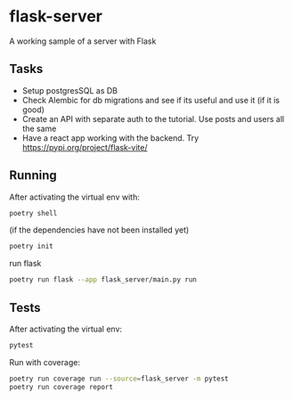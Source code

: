 # flask-server
A working sample of a server with Flask

## Tasks
- Setup postgresSQL as DB
- Check Alembic for db migrations and see if its useful and use it (if it is good)
- Create an API with separate auth to the tutorial. Use posts and users all the same
- Have a react app working with the backend. Try https://pypi.org/project/flask-vite/

## Running
After activating the virtual env with:
```sh
poetry shell
```

(if the dependencies have not been installed yet)
```sh
poetry init
```

run flask
```sh
poetry run flask --app flask_server/main.py run
```

## Tests
After activating the virtual env:
```sh
pytest
```

Run with coverage:
```sh
poetry run coverage run --source=flask_server -m pytest  
poetry run coverage report
```
 
